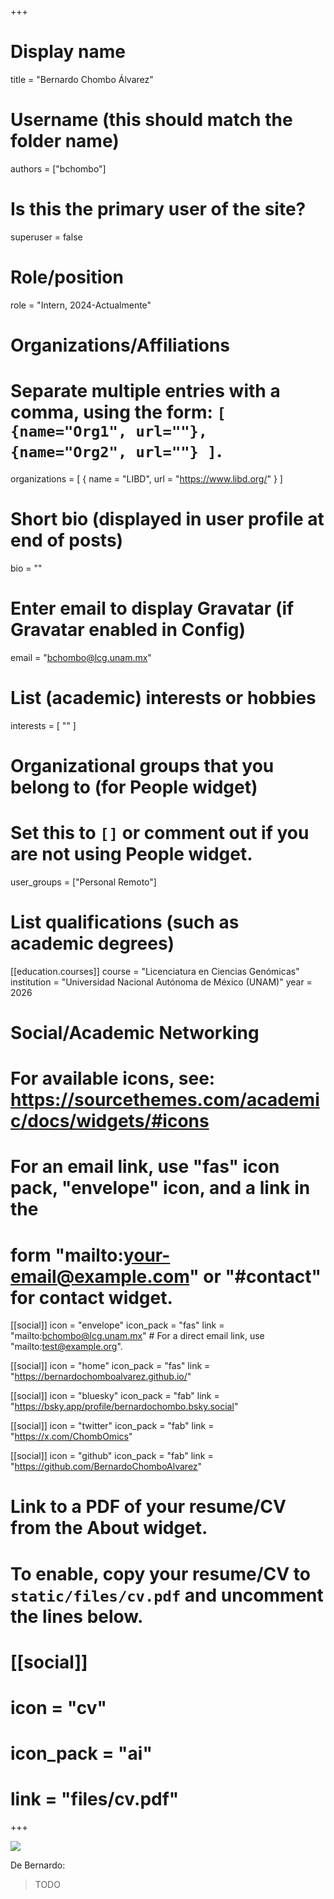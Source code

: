 +++
# Display name
title = "Bernardo Chombo Álvarez"

# Username (this should match the folder name)
authors = ["bchombo"]

# Is this the primary user of the site?
superuser = false

# Role/position
role = "Intern, 2024-Actualmente"

# Organizations/Affiliations
#   Separate multiple entries with a comma, using the form: `[ {name="Org1", url=""}, {name="Org2", url=""} ]`.
organizations = [ { name = "LIBD", url = "https://www.libd.org/" } ]

# Short bio (displayed in user profile at end of posts)
bio = ""

# Enter email to display Gravatar (if Gravatar enabled in Config)
email = "bchombo@lcg.unam.mx"

# List (academic) interests or hobbies
interests = [
  ""
]

# Organizational groups that you belong to (for People widget)
#   Set this to `[]` or comment out if you are not using People widget.
user_groups = ["Personal Remoto"]

# List qualifications (such as academic degrees)
[[education.courses]]
  course = "Licenciatura en Ciencias Genómicas"
  institution = "Universidad Nacional Autónoma de México (UNAM)"
  year = 2026
  
# Social/Academic Networking
# For available icons, see: https://sourcethemes.com/academic/docs/widgets/#icons
#   For an email link, use "fas" icon pack, "envelope" icon, and a link in the
#   form "mailto:your-email@example.com" or "#contact" for contact widget.

[[social]]
  icon = "envelope"
  icon_pack = "fas"
  link = "mailto:bchombo@lcg.unam.mx"  # For a direct email link, use "mailto:test@example.org".
  
[[social]]
  icon = "home"
  icon_pack = "fas"
  link = "https://bernardochomboalvarez.github.io/"

[[social]]
  icon = "bluesky"
  icon_pack = "fab"
  link = "https://bsky.app/profile/bernardochombo.bsky.social"

[[social]]
  icon = "twitter"
  icon_pack = "fab"
  link = "https://x.com/ChombOmics"

[[social]]
  icon = "github"
  icon_pack = "fab"
  link = "https://github.com/BernardoChomboAlvarez"
  
  
# Link to a PDF of your resume/CV from the About widget.
# To enable, copy your resume/CV to `static/files/cv.pdf` and uncomment the lines below.
# [[social]]
#   icon = "cv"
#   icon_pack = "ai"
#   link = "files/cv.pdf"

+++

![](http://ghchart.rshah.org/DA2536/BernardoChomboAlvarez.svg)

De Bernardo:

> TODO

<script src="https://cdn.jsdelivr.net/npm/bsky-embed/dist/bsky-embed.es.js" async></script>
<bsky-embed username="bernardochombo.bsky.social" mode="" limit="2">
</bsky-embed>

